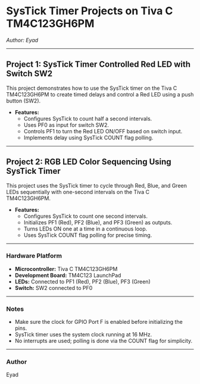# SysTick Timer Projects on Tiva C TM4C123GH6PM  
*Author: Eyad*

---

## Project 1: SysTick Timer Controlled Red LED with Switch SW2

This project demonstrates how to use the SysTick timer on the Tiva C TM4C123GH6PM to create timed delays and control a Red LED using a push button (SW2).

- **Features:**
  - Configures SysTick to count half a second intervals.
  - Uses PF0 as input for switch SW2.
  - Controls PF1 to turn the Red LED ON/OFF based on switch input.
  - Implements delay using SysTick COUNT flag polling.

---

## Project 2: RGB LED Color Sequencing Using SysTick Timer

This project uses the SysTick timer to cycle through Red, Blue, and Green LEDs sequentially with one-second intervals on the Tiva C TM4C123GH6PM.

- **Features:**
  - Configures SysTick to count one second intervals.
  - Initializes PF1 (Red), PF2 (Blue), and PF3 (Green) as outputs.
  - Turns LEDs ON one at a time in a continuous loop.
  - Uses SysTick COUNT flag polling for precise timing.

---

### Hardware Platform

- **Microcontroller:** Tiva C TM4C123GH6PM  
- **Development Board:** TM4C123 LaunchPad  
- **LEDs:** Connected to PF1 (Red), PF2 (Blue), PF3 (Green)  
- **Switch:** SW2 connected to PF0  

---

### Notes

- Make sure the clock for GPIO Port F is enabled before initializing the pins.
- SysTick timer uses the system clock running at 16 MHz.
- No interrupts are used; polling is done via the COUNT flag for simplicity.

---

### Author

Eyad

